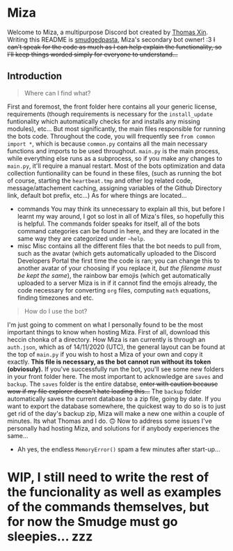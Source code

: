 # Miza
Welcome to Miza, a multipurpose Discord bot created by [Thomas Xin](https://github.com/thomas-xin). Writing this README is [smudgedpasta](https://github.com/smudgedpasta), Miza's secondary bot owner! :3 ~~I can't speak for the code as much as I can help explain the functionality, so I'll keep things worded simply for everyone to understand...~~

## Introduction

> Where can I find what?

First and foremost, the front folder here contains all your generic license, requirements (though requirements is necessary for the `install_update` funtionality which automatically checks for and installs any missing modules), etc... But most significantly, the main files responsible for running the bots code. Throughout the code, you will frequently see `from common import *`, which is because `common.py` contains all the main necessary functions and imports to be used throughout. `main.py` is the main process, while everything else runs as a subprocess, so if you make any changes to `main.py`, it'll require a manual restart. Most of the bots optimization and data collection funtionaility can be found in these files, (such as running the bot of course, starting the `heartbeat.tmp` and other log related code, message/attachement caching, assigning variables of the Github Directory link, default bot prefix, etc...) As for where things are located...
- commands
You may think its unnecessary to explain all this, but before I learnt my way around, I got so lost in all of Miza's files, so hopefully this is helpful. The commands folder speaks for itself, all of the bots command categories can be found in here, and they are located in the same way they are categorized under `~help`.
- misc
Misc contains all the different files that the bot needs to pull from, such as the avatar (which gets automatically uploaded to the Discord Developers Portal the first time the code is ran; you can change this to another avatar of your choosing if you replace it, *but the filename must be kept the same*), the rainbow bar emojis (which get automatically uploaded to a server Miza is in if it cannot find the emojis already, the code necessary for converting `org` files, computing `math` equations, finding timezones and etc.

> How do I use the bot?

I'm just going to comment on what I personally found to be the most important things to know when hosting Miza. First of all, download this heccin chonka of a directory. How Miza is ran currently is through an `auth.json`, which as of 14/11/2020 (UTC), the general layout can be found at the top of `main.py` if you wish to host a Miza of your own and copy it exactly. **This file is necessary, as the bot cannot run without its token (obviosuly).** If you've successfully run the bot, you'll see some new folders in your front folder here. The most important to acknowledge are `saves` and `backup`. The `saves` folder is the entire databse, ~~enter with caution because wow if my file explorer doesn't hate loading this...~~ The `backup` folder automatically saves the current database to a zip file, going by date. If you want to export the database somewhere, the quickest way to do so is to just get rid of the day's backup zip, Miza will make a new one within a couple of minutes. Its what Thomas and I do. 🙃 Now to address some issues I've personally had hosting Miza, and solutions for if anybody experiences the same...
- Ah yes, the endless `MemoryError()` spam a few minutes after start-up...

# WIP, I still need to write the rest of the funcionality as well as examples of the commands themselves, but for now the Smudge must go sleepies... zzz